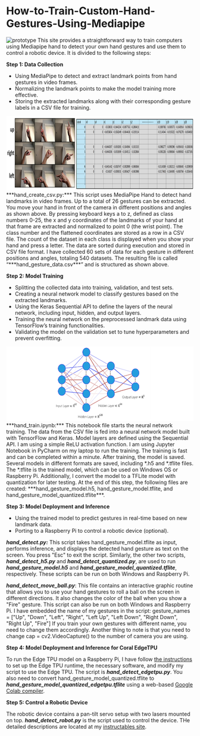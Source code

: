 # How-to-Train-Custom-Hand-Gestures-Using-Mediapipe
<img src="/hand_gesture.GIF" alt="prototype" height="400">
This site provides a straightforward way to train computers using Mediapipe hand to detect your own hand gestures and use them to control a robotic device. It is divided to the following steps:

**Step 1: Data Collection**
*	Using MediaPipe to detect and extract landmark points from hand gestures in video frames.
*	Normalizing the landmark points to make the model training more effective.
*	Storing the extracted landmarks along with their corresponding gesture labels in a CSV file for training.
<img src="/data.png" alt="prototype" height="200">
***hand_create_csv.py:*** This script uses MediaPipe Hand to detect hand landmarks in video frames. Up to a total of 26 gestures can be extracted. You move your hand in front of the camera in different positions and angles as shown above. By pressing keyboard keys a to z, defined as class numbers 0-25, the x and y coordinates of the landmarks of your hand at that frame are extracted and normalized to point 0 (the wrist point). The class number and the flattened coordinates are stored as a row in a CSV file. The count of the dataset in each class is displayed when you show your hand and press a letter. The data are sorted during execution and stored in CSV file format. I have collected 60 sets of data for each gesture in different positions and angles, totaling 540 datasets. The resulting file is called “***hand_gesture_data.csv***” and is structured as shown above.

**Step 2: Model Training**
* Splitting the collected data into training, validation, and test sets.
* Creating a neural network model to classify gestures based on the extracted landmarks.
*	Using the Keras Sequential API to define the layers of the neural network, including input, hidden, and output layers.
*	Training the neural network on the preprocessed landmark data using TensorFlow’s training functionalities.
*	Validating the model on the validation set to tune hyperparameters and prevent overfitting.
<img src="/FCNN.png" alt="prototype" height="200">
***hand_train.ipynb:*** This notebook file starts the neural network training. The data from the CSV file is fed into a neural network model built with TensorFlow and Keras. Model layers are defined using the Sequential API. I am using a simple ReLU activation function. 
I am using Jupyter Notebook in PyCharm on my laptop to run the training. The training is fast and can be completed within a minute. After training, the model is saved. Several models in different formats are saved, including *.h5 and *.tflite files. The *.tflite is the trained model, which can be used on Windows OS or Raspberry Pi. Additionally, I convert the model to a TFLite model with quantization for later testing. At the end of this step, the following files are created: ***hand_gesture_model.h5, hand_gesture_model.tflite, and hand_gesture_model_quantized.tflite***.

**Step 3: Model Deployment and Inference**
*	Using the trained model to predict gestures in real-time based on new landmark data.
*	Porting to a Raspberry Pi to control a robotic device (optional).

***hand_detect.py:*** This script takes hand_gesture_model.tflite as input, performs inference, and displays the detected hand gesture as text on the screen. You press "Esc" to exit the script. Similarly, the other two scripts, ***hand_detect_h5.py*** and ***hand_detect_quantized.py***, are used to run ***hand_gesture_model.h5*** and ***hand_gesture_model_quantized.tflite***, respectively. These scripts can be run on both Windows and Raspberry Pi.

***hand_detect_move_ball.py***: This file contains an interactive graphic routine that allows you to use your hand gestures to roll a ball on the screen in different directions. It also changes the color of the ball when you show a "Fire" gesture. This script can also be run on both Windows and Raspberry Pi.
I have embedded the name of my gestures in the script:
gesture_names = ["Up", "Down", "Left", "Right", "Left Up", "Left Down", "Right Down", "Right Up", "Fire"]
If you train your own gestures with different name, you need to change them accordingly. Another thing to note is that you need to change cap = cv2.VideoCapture() to the number of camera you are using.

**Step 4: Model Deployment and Inference for Coral EdgeTPU**

To run the Edge TPU model on a Raspberry Pi, I have follow [the instructions](https://coral.ai/docs/accelerator/get-started/#requirements) to set up the Edge TPU runtime, the necessary software, and modify my script to use the Edge TPU. The script is ***hand_detect_edgetpu.py***. You also need to convert hand_gesture_model_quantized.tflite to ***hand_gesture_model_quantized_edgetpu.tflite*** using a web-based [Google Colab compiler](https://colab.research.google.com/github/google-coral/tutorials/blob/master/compile_for_edgetpu.ipynb).

**Step 5: Control a Robotic Device**

The robotic device contains a pan-tilt servo setup with two lasers mounted on top. ***hand_detect_robot.py*** is the script used to control the device. THe detailed descriptions are located at my [instructables site](https://www.instructables.com/How-to-Train-Custom-Hand-Gestures-Using-Mediapipe/).


